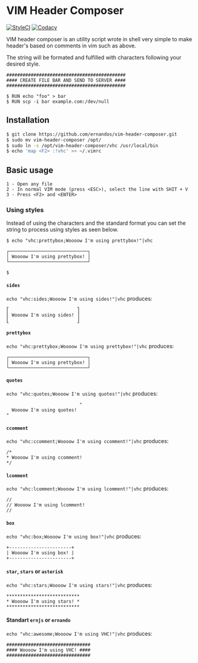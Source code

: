 # VIM Header Composer

[![StyleCI](https://github.styleci.io/repos/103320898/shield?branch=master)](https://github.styleci.io/repos/103320898)
[![Codacy](https://api.codacy.com/project/badge/Grade/9ac72e1294504b06b245a7b4d8253029)](https://www.codacy.com/app/jmurowaniecki/vim-header-composer)

VIM header composer is an utility script wrote in shell very simple to make header's based on comments in vim such as above.

The string will be formated and fulfilled with characters following your desired style.

```text
############################################
#### CREATE FILE BAR AND SEND TO SERVER ####
############################################

$ RUN echo "foo" > bar
$ RUN scp -i bar example.com:/dev/null
```

## Installation

```sh
$ git clone https://github.com/ernandos/vim-header-composer.git
$ sudo mv vim-header-composer /opt/
$ sudo ln -s /opt/vim-header-composer/vhc /usr/local/bin
$ echo 'map <F2> :!vhc' >> ~/.vimrc
```

## Basic usage

```
1 - Open any file
2 - In normal VIM mode (press <ESC>), select the line with SHIT + V
3 - Press <F2> and <ENTER>
```

### Using styles
Instead of using the characters and the standard format you can set the string to process using styles as seen below.

```
$ echo "vhc:prettybox;Woooow I'm using prettybox!"|vhc

┌─────────────────────────────┐
│ Woooow I'm using prettybox! │
└─────────────────────────────┘

$
```

#### `sides`
`echo "vhc:sides;Woooow I'm using sides!"|vhc` produces:
```
⎡                         ⎤
⎢ Woooow I'm using sides! ⎥
⎣                         ⎦
```

#### `prettybox`
`echo "vhc:prettybox;Woooow I'm using prettybox!"|vhc` produces:
```
┌─────────────────────────────┐
│ Woooow I'm using prettybox! │
└─────────────────────────────┘
```

#### `quotes`
`echo "vhc:quotes;Woooow I'm using quotes!"|vhc` produces:
```
                           "
  Woooow I'm using quotes!
"
```

#### `ccomment`
`echo "vhc:ccomment;Woooow I'm using ccomment!"|vhc` produces:
```
/*
* Woooow I'm using ccomment!
*/
```

#### `lcomment`
`echo "vhc:lcomment;Woooow I'm using lcomment!"|vhc` produces:
```
//
// Woooow I'm using lcomment!
//
```

#### `box`
`echo "vhc:box;Woooow I'm using box!"|vhc` produces:
```
+-----------------------+
| Woooow I'm using box! |
+-----------------------+
```

#### `star`, `stars` or `asterisk`
`echo "vhc:stars;Woooow I'm using stars!"|vhc` produces:
```
***************************
* Woooow I'm using stars! *
***************************
```

#### Standart `ernjs` or `ernando`
`echo "vhc:awesome;Woooow I'm using VHC!"|vhc` produces:
```
###############################
#### Woooow I'm using VHC! ####
###############################
```
